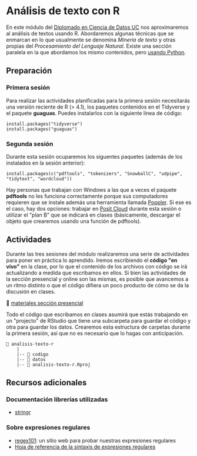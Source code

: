 # Análisis de texto con R

En este módulo del [Diplomado en Ciencia de Datos UC](https://datascience.uc.cl/) nos aproximaremos al análisis de textos usando R. Abordaremos algunas técnicas que se enmarcan en lo que usualmente se denomina _Minería de texto_ y otras propias del _Procesamiento del Lenguaje Natural_. Existe una sección paralela en la que abordamos los mismo contenidos, pero [usando Python](https://github.com/rivaquiroga/analisis-de-texto-python-2023).

## Preparación


### Primera sesión

Para realizar las actividades planificadas para la primera sesión necesitarás una versión reciente de R (> 4.1), los paquetes contenidos en el Tidyverse y el paquete **guaguas**. Puedes instalarlos con la siguiente línea de código:

```
install.packages("tidyverse")
install.packages("guaguas")
```

### Segunda sesión

Durante esta sesión ocuparemos los siguentes paquetes (además de los instalados en la sesión anterior):

```
install.packages(c("pdftools", "tokenizers", "SnowballC", "udpipe", "tidytext", "wordcloud"))
```

Hay personas que trabajan con Windows a las que a veces el paquete **pdftools** no les funciona correctamente porque sus computadores requieren que se instale además una herramienta llamada [Poppler](https://poppler.freedesktop.org/). Si ese es el caso, hay dos opciones: trabajar en [Posit Cloud](https://posit.cloud) durante esta sesión o utilizar el "plan B" que se indicará en clases (básicamente, descargar el objeto que crearemos usando una función de pdftools). 

## Actividades 

Durante las tres sesiones del módulo realizaremos una serie de actividades para poner en práctica lo aprendido. Iremos escribiendo el **código "en vivo"** en la clase, por lo que el contenido de los archivos con código se irá actualizando a medida que escribamos en ellos. Si bien las actividades de la sección presencial y online son las mismas, es posible que avancemos a un ritmo distinto o que el código difiera un poco producto de cómo se da la discusión en clases. 


🏢 [materiales sección presencial](https://github.com/rivaquiroga/analisis-de-textos-r-2023/blob/main/actividades-presencial.md)


Todo el código que escribamos en clases asumirá que estás trabajando en un "projecto" de RStudio que tiene una subcarpeta para guardar el código y otra para guardar los datos. Crearemos esta estructura de carpetas durante la primera sesión, así que no es necesario que lo hagas con anticipación.

```
📂 analisis-texto-r
    |
    |-- 📁 codigo
    |-- 📁 datos
    |-- 🔵 analisis-texto-r.Rproj
```

## Recursos adicionales

### Documentación librerías utilizadas
- [stringr](https://stringr.tidyverse.org/index.html)
  
### Sobre expresiones regulares

- [regex101](https://regex101.com/): un sitio web para probar nuestras expresiones regulares
- [Hoja de referencia de la sintaxis de expresiones regulares](https://developer.mozilla.org/es/docs/Web/JavaScript/Guide/Regular_expressions/Cheatsheet)


